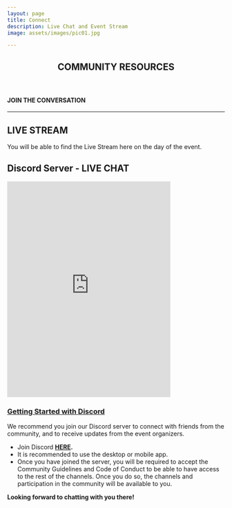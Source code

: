 ```yaml
---
layout: page
title: Connect
description: Live Chat and Event Stream
image: assets/images/pic01.jpg

---
```

<div id="main" class="alt">

<!-- One -->
<section id="one">
	<div class="inner">
		<header class="major">
			<h1>COMMUNITY RESOURCES</h1>
		</header>

<!-- Content -->
<h4 id="content">JOIN THE CONVERSATION</h4>
    <hr class="major" />
    <h2 id="stream">LIVE STREAM</h2>
    <div class="box">
        <p>You will be able to find the Live Stream here on the day of the event.</p>
    </div>
<div class="row 200%">
	<div class="12u 12u$(medium)">
    <div class="box alt">
        <h2 id="discord">Discord Server - LIVE CHAT</h2>
        <iframe src="https://discordapp.com/widget?id=744871304594849822&theme=dark" width="75%" height="500" allowtransparency="true" frameborder="0" sandbox="allow-popups allow-popups-to-escape-sandbox allow-same-origin allow-scripts"></iframe>
    </div>
    </div>
 </div>
    <div class="box"> 
        <p><a href="#discord" id="#discord"><h3>Getting Started with Discord</h3></a></p>
        <p>We recommend you join our Discord server to connect with friends from the community, and to receive updates from the event organizers.</p>
            <ul>
            <li>Join Discord <strong><a href="https://discord.gg/fV4cMKQ" target="_blank">HERE</a>.</strong></li>
            <li>It is recommended to use the desktop or mobile app.</li>
            <li>Once you have joined the server, you will be required to accept the Community Guidelines and Code of Conduct to be able to have access to the rest of the channels. Once you do so, the channels and participation in the community will be available to you. </li>
            </ul>
        <p><strong>Looking forward to chatting with you there!</strong></p>
        <br/>
    </div>
    </div>	
</section>
</div>
